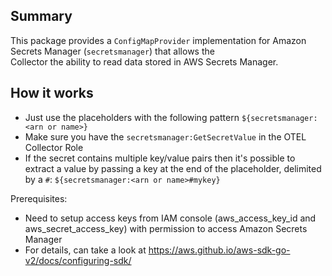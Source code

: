 ## Summary
This package provides a `ConfigMapProvider` implementation for Amazon Secrets Manager (`secretsmanager`) that allows 
the  
Collector the ability to read data stored in AWS Secrets Manager.
## How it works
- Just use the placeholders with the following pattern `${secretsmanager:<arn or name>}`
- Make sure you have the `secretsmanager:GetSecretValue` in the OTEL Collector Role
- If the secret contains multiple key/value pairs then it's possible to extract a value by passing a key at the end of the placeholder, delimited by a `#`: `${secretsmanager:<arn or name>#mykey}`

Prerequisites:
- Need to setup access keys from IAM console (aws_access_key_id and aws_secret_access_key) with permission to access Amazon Secrets Manager
- For details, can take a look at https://aws.github.io/aws-sdk-go-v2/docs/configuring-sdk/
